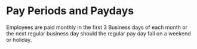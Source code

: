 # Pay Periods and Paydays

Employees are paid monthly in the first 3 Business days of each month or the next regular business day should the regular pay day fall on a weekend or holiday.
